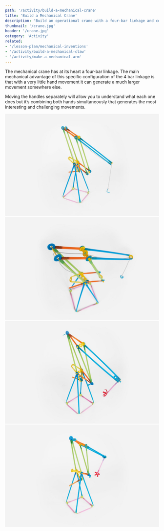 ```yaml
---
path: '/activity/build-a-mechanical-crane'
title: 'Build a Mechanical Crane'
description: 'Build an operational crane with a four-bar linkage and control it with your hands.'
thumbnail: '/crane.jpg'
header: '/crane.jpg'
category: 'Activity'
related:
- '/lesson-plan/mechanical-inventions'
- '/activity/build-a-mechanical-claw'
- '/activity/make-a-mechanical-arm'
---
```


<section component="youtube" url="https://youtu.be/xK5CfWNQJTI"></section>

The mechanical crane has at its heart a four-bar linkage. The main mechanical advantage of this specific configuration of the 4 bar linkage is that with a very little hand movement it can generate a much larger movement somewhere else.

Moving the handles separately will allow you to understand what each one does but it’s combining both hands simultaneously that generates the most interesting and challenging movements.

<section component="gallery">

![Add a string and a hook to simulate cables](/crane2.jpg)
![You can use the connector holes as guides](/crane3.jpg)
![Triangulate your structure for additional strength](/crane4.jpg)
![There are many ways to triangulate structures, try your own first](/crane5.jpg)

</section>
